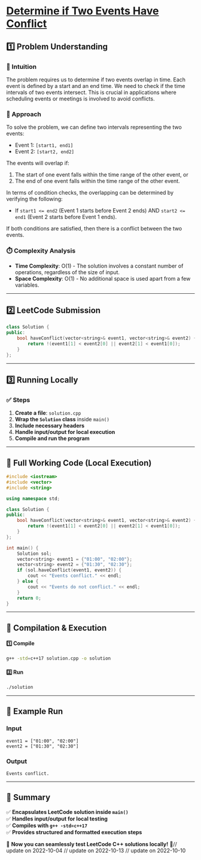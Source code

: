 # **[Determine if Two Events Have Conflict](https://leetcode.com/problems/determine-if-two-events-have-conflict/description/)**  

## **1️⃣ Problem Understanding**  
### **📌 Intuition**  
The problem requires us to determine if two events overlap in time. Each event is defined by a start and an end time. We need to check if the time intervals of two events intersect. This is crucial in applications where scheduling events or meetings is involved to avoid conflicts.

### **🚀 Approach**  
To solve the problem, we can define two intervals representing the two events:
- Event 1: `[start1, end1]`
- Event 2: `[start2, end2]`

The events will overlap if:
1. The start of one event falls within the time range of the other event, or
2. The end of one event falls within the time range of the other event.

In terms of condition checks, the overlapping can be determined by verifying the following:
- If `start1 <= end2` (Event 1 starts before Event 2 ends) AND `start2 <= end1` (Event 2 starts before Event 1 ends).

If both conditions are satisfied, then there is a conflict between the two events.

### **⏱️ Complexity Analysis**  
- **Time Complexity**: O(1) - The solution involves a constant number of operations, regardless of the size of input.
- **Space Complexity**: O(1) - No additional space is used apart from a few variables.

---  

## **2️⃣ LeetCode Submission**  
```cpp
class Solution {
public:
    bool haveConflict(vector<string>& event1, vector<string>& event2) {
        return !(event1[1] < event2[0] || event2[1] < event1[0]);
    }
};
```  

---  

## **3️⃣ Running Locally**  
### **✅ Steps**  
1. **Create a file**: `solution.cpp`  
2. **Wrap the `Solution` class** inside `main()`  
3. **Include necessary headers**  
4. **Handle input/output for local execution**  
5. **Compile and run the program**  

---  

## **📝 Full Working Code (Local Execution)**  
```cpp
#include <iostream>
#include <vector>
#include <string>

using namespace std;

class Solution {
public:
    bool haveConflict(vector<string>& event1, vector<string>& event2) {
        return !(event1[1] < event2[0] || event2[1] < event1[0]);
    }
};

int main() {
    Solution sol;
    vector<string> event1 = {"01:00", "02:00"};
    vector<string> event2 = {"01:30", "02:30"};
    if (sol.haveConflict(event1, event2)) {
        cout << "Events conflict." << endl;
    } else {
        cout << "Events do not conflict." << endl;
    }
    return 0;
}  
```  

---  

## **🔧 Compilation & Execution**  
#### **1️⃣ Compile**  
```bash
g++ -std=c++17 solution.cpp -o solution
```  

#### **2️⃣ Run**  
```bash
./solution
```  

---  

## **🎯 Example Run**  
### **Input**  
```
event1 = ["01:00", "02:00"]
event2 = ["01:30", "02:30"]
```  
### **Output**  
```
Events conflict.
```  

---  

## **📌 Summary**  
✅ **Encapsulates LeetCode solution inside `main()`**  
✅ **Handles input/output for local testing**  
✅ **Compiles with `g++ -std=c++17`**  
✅ **Provides structured and formatted execution steps**  

🚀 **Now you can seamlessly test LeetCode C++ solutions locally!** 🚀// update on 2022-10-04
// update on 2022-10-13
// update on 2022-10-10
